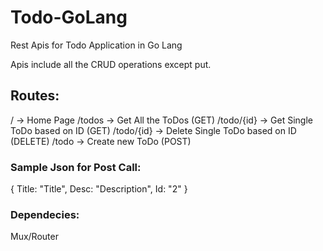 # Todo-GoLang
Rest Apis for Todo Application in Go Lang

Apis include all the CRUD operations except put.

## Routes:
/                 -> Home Page
/todos            -> Get All the ToDos  (GET) 
/todo/{id}        -> Get Single ToDo based on ID  (GET) 
/todo/{id}        -> Delete Single ToDo based on ID  (DELETE) 
/todo             -> Create new ToDo (POST)

### Sample Json for Post Call:
{
  Title: "Title", 
  Desc: "Description", 
  Id: "2"
 }

### Dependecies:
Mux/Router
